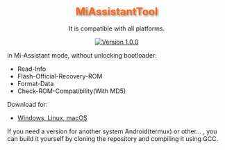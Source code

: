 <div align="center">

<h1 style="font-size: 24px; color: #FF6719; text-shadow: 2px 2px 4px rgba(0, 0, 0, 0.5);">MiAssistantTool</h1>

It is compatible with all platforms.

[![Version 1.0.0](https://img.shields.io/badge/Version-1.0.0-brightgreen)](#)

</div>

in Mi-Assistant mode, without unlocking bootloader:

- Read-Info
- Flash-Official-Recovery-ROM
- Format-Data
- Check-ROM-Compatibility(With MD5)

Download for:

- [Windows, Linux, macOS](https://github.com/offici5l/MiAssistantTool/releases/tag/1.0.0)

If you need a version for another system Android(termux) or other... , you can build it yourself by cloning the repository and compiling it using GCC.